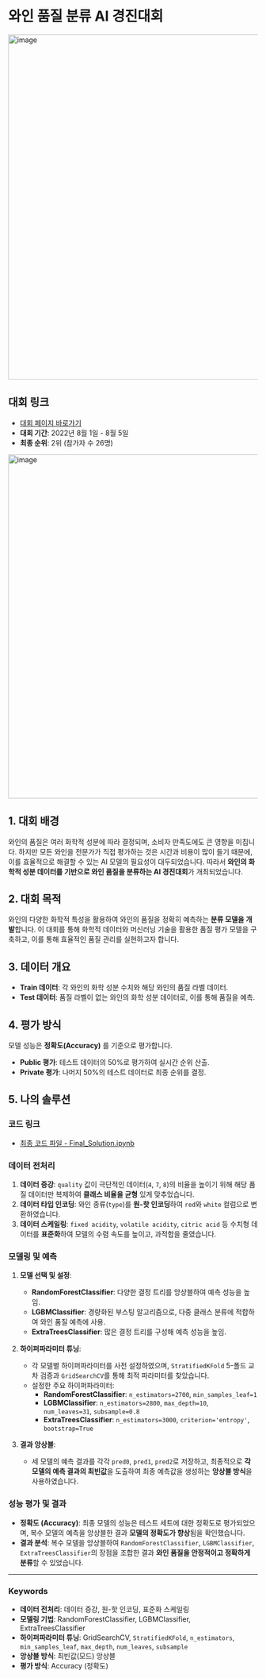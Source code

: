 # 와인 품질 분류 AI 경진대회

<img width="695" alt="image" src="https://github.com/user-attachments/assets/7e340d44-d688-4169-864a-a5f08dc112d0">

## 대회 링크
- [대회 페이지 바로가기](https://dacon.io/competitions/open/235941/overview/description)
- **대회 기간**: 2022년 8월 1일 - 8월 5일
- **최종 순위**: 2위 (참가자 수 26명)
<img width="693" alt="image" src="https://github.com/user-attachments/assets/5a62600d-2ca1-4a12-9d28-c877184466f3">

## 1. 대회 배경
와인의 품질은 여러 화학적 성분에 따라 결정되며, 소비자 만족도에도 큰 영향을 미칩니다. 하지만 모든 와인을 전문가가 직접 평가하는 것은 시간과 비용이 많이 들기 때문에, 이를 효율적으로 해결할 수 있는 AI 모델의 필요성이 대두되었습니다. 따라서 **와인의 화학적 성분 데이터를 기반으로 와인 품질을 분류하는 AI 경진대회**가 개최되었습니다.

## 2. 대회 목적
와인의 다양한 화학적 특성을 활용하여 와인의 품질을 정확히 예측하는 **분류 모델을 개발**합니다. 이 대회를 통해 화학적 데이터와 머신러닝 기술을 활용한 품질 평가 모델을 구축하고, 이를 통해 효율적인 품질 관리를 실현하고자 합니다.

## 3. 데이터 개요
- **Train 데이터**: 각 와인의 화학 성분 수치와 해당 와인의 품질 라벨 데이터.
- **Test 데이터**: 품질 라벨이 없는 와인의 화학 성분 데이터로, 이를 통해 품질을 예측.

## 4. 평가 방식
모델 성능은 **정확도(Accuracy)** 를 기준으로 평가합니다.
- **Public 평가**: 테스트 데이터의 50%로 평가하여 실시간 순위 산출.
- **Private 평가**: 나머지 50%의 테스트 데이터로 최종 순위를 결정.

## 5. 나의 솔루션

### 코드 링크
- [최종 코드 파일 - Final_Solution.ipynb](./code/Final_Submission.ipynb)

### 데이터 전처리
1. **데이터 증강**: `quality` 값이 극단적인 데이터(`4`, `7`, `8`)의 비율을 높이기 위해 해당 품질 데이터만 복제하여 **클래스 비율을 균형** 있게 맞추었습니다.
2. **데이터 타입 인코딩**: 와인 종류(`type`)를 **원-핫 인코딩**하여 `red`와 `white` 컬럼으로 변환하였습니다.
3. **데이터 스케일링**: `fixed acidity`, `volatile acidity`, `citric acid` 등 수치형 데이터를 **표준화**하여 모델의 수렴 속도를 높이고, 과적합을 줄였습니다.

### 모델링 및 예측
1. **모델 선택 및 설정**:
   - **RandomForestClassifier**: 다양한 결정 트리를 앙상블하여 예측 성능을 높임.
   - **LGBMClassifier**: 경량화된 부스팅 알고리즘으로, 다중 클래스 분류에 적합하여 와인 품질 예측에 사용.
   - **ExtraTreesClassifier**: 많은 결정 트리를 구성해 예측 성능을 높임.
   
2. **하이퍼파라미터 튜닝**:
   - 각 모델별 하이퍼파라미터를 사전 설정하였으며, `StratifiedKFold` 5-폴드 교차 검증과 `GridSearchCV`를 통해 최적 파라미터를 찾았습니다.
   - 설정한 주요 하이퍼파라미터:
      - **RandomForestClassifier**: `n_estimators=2700`, `min_samples_leaf=1`
      - **LGBMClassifier**: `n_estimators=2800`, `max_depth=10`, `num_leaves=31`, `subsample=0.8`
      - **ExtraTreesClassifier**: `n_estimators=3000`, `criterion='entropy'`, `bootstrap=True`
   
3. **결과 앙상블**:
   - 세 모델의 예측 결과를 각각 `pred0`, `pred1`, `pred2`로 저장하고, 최종적으로 **각 모델의 예측 결과의 최빈값**을 도출하여 최종 예측값을 생성하는 **앙상블 방식**을 사용하였습니다.

### 성능 평가 및 결과
- **정확도 (Accuracy)**: 최종 모델의 성능은 테스트 세트에 대한 정확도로 평가되었으며, 복수 모델의 예측을 앙상블한 결과 **모델의 정확도가 향상**됨을 확인했습니다.
- **결과 분석**: 복수 모델을 앙상블하여 `RandomForestClassifier`, `LGBMClassifier`, `ExtraTreesClassifier`의 장점을 조합한 결과 **와인 품질을 안정적이고 정확하게 분류**할 수 있었습니다.

---

### Keywords

- **데이터 전처리**: 데이터 증강, 원-핫 인코딩, 표준화 스케일링
- **모델링 기법**: RandomForestClassifier, LGBMClassifier, ExtraTreesClassifier
- **하이퍼파라미터 튜닝**: GridSearchCV, `StratifiedKFold`, `n_estimators`, `min_samples_leaf`, `max_depth`, `num_leaves`, `subsample`
- **앙상블 방식**: 최빈값(모드) 앙상블
- **평가 방식**: Accuracy (정확도)
